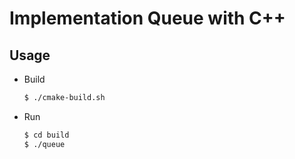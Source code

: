 # Implementation Queue with C++

## Usage

- Build

    ```sh
    $ ./cmake-build.sh
    ```

- Run

    ```sh
    $ cd build
    $ ./queue
    ```
